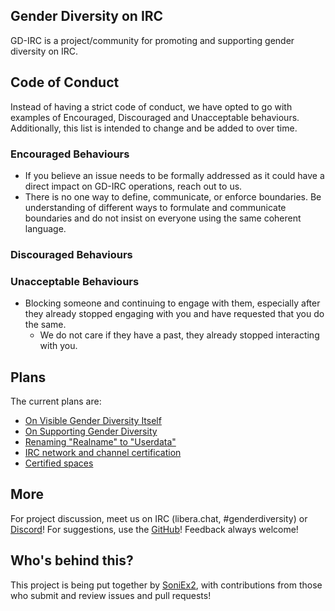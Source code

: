 ## Gender Diversity on IRC

GD-IRC is a project/community for promoting and supporting gender diversity on IRC.

## Code of Conduct

Instead of having a strict code of conduct, we have opted to go with examples
of Encouraged, Discouraged and Unacceptable behaviours. Additionally, this list
is intended to change and be added to over time.

### Encouraged Behaviours

- If you believe an issue needs to be formally addressed as it could have a
    direct impact on GD-IRC operations, reach out to us.
- There is no one way to define, communicate, or enforce boundaries. Be
    understanding of different ways to formulate and communicate boundaries and
    do not insist on everyone using the same coherent language.

### Discouraged Behaviours

### Unacceptable Behaviours

- Blocking someone and continuing to engage with them, especially after they
    already stopped engaging with you and have requested that you do the same.
    - We do not care if they have a past, they already stopped interacting with
        you.

## Plans

The current plans are:

- [On Visible Gender Diversity Itself](./gender-spec.md)
- [On Supporting Gender Diversity](./gender-enthusiasts.md)
- [Renaming "Realname" to "Userdata"](./userdata-spec.md)
- [IRC network and channel certification](./certification.md)
- [Certified spaces](./certified-spaces.md)

## More

For project discussion, meet us on IRC (libera.chat, #genderdiversity) or [Discord](https://discord.gg/taZy7SRHWa)! For suggestions, use the [GitHub](https://github.com/gd-irc/gd-irc.github.io)! Feedback always welcome!

## Who's behind this?

This project is being put together by [SoniEx2](https://github.com/SoniEx2), with contributions from those who submit and review issues and pull requests!
